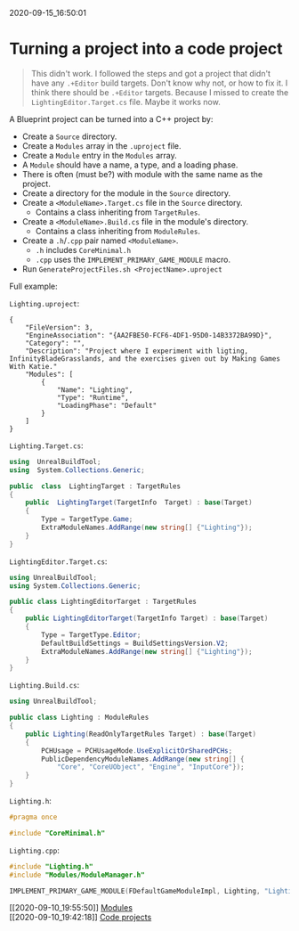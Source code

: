 2020-09-15_16:50:01

# Turning a project into a code project

> This didn't work. I followed the steps and got a project that didn't have any `.+Editor` build targets. Don't know why not, or how to fix it. I think there should be `.+Editor` targets.
> Because I missed to create the `LightingEditor.Target.cs` file. Maybe it works now.

A Blueprint project can be turned into a C++ project by:
- Create a `Source` directory.
- Create a `Modules` array in the `.uproject` file.
- Create a `Module` entry in the `Modules` array.
- A `Module` should have a name, a type, and a loading phase.
- There is often (must be?) with module with the same name as the project.
- Create a directory for the module in the `Source` directory.
- Create a `<ModuleName>.Target.cs` file in the `Source` directory.
    - Contains a class inheriting from `TargetRules`.
- Create a `<ModuleName>.Build.cs` file in the module's directory.
    - Contains a class inheriting from `ModuleRules`.
- Create a `.h`/`.cpp` pair named `<ModuleName>`.
    - `.h` includes `CoreMinimal.h`
    - `.cpp` uses the `IMPLEMENT_PRIMARY_GAME_MODULE` macro.
- Run `GenerateProjectFiles.sh <ProjectName>.uproject`


Full example:

`Lighting.uproject`:
```
{
	"FileVersion": 3,
	"EngineAssociation": "{AA2FBE50-FCF6-4DF1-95D0-14B3372BA99D}",
	"Category": "",
	"Description": "Project where I experiment with ligting, InfinityBladeGrasslands, and the exercises given out by Making Games With Katie."
	"Modules": [
		{
			"Name": "Lighting",
			"Type": "Runtime",
			"LoadingPhase": "Default"
		}
	]
}
```

`Lighting.Target.cs`:
```csharp
using  UnrealBuildTool;
using  System.Collections.Generic;

public  class  LightingTarget : TargetRules
{
    public  LightingTarget(TargetInfo  Target) : base(Target)
    {
        Type = TargetType.Game;
        ExtraModuleNames.AddRange(new string[] {"Lighting"});
    }
}
```

`LightingEditor.Target.cs`:
```csharp
using UnrealBuildTool;
using System.Collections.Generic;

public class LightingEditorTarget : TargetRules
{
	public LightingEditorTarget(TargetInfo Target) : base(Target)
	{
		Type = TargetType.Editor;
		DefaultBuildSettings = BuildSettingsVersion.V2;
		ExtraModuleNames.AddRange(new string[] {"Lighting"});
	}
}

```


`Lighting.Build.cs`:
```csharp
using UnrealBuildTool;

public class Lighting : ModuleRules
{
    public Lighting(ReadOnlyTargetRules Target) : base(Target)
    {
        PCHUsage = PCHUsageMode.UseExplicitOrSharedPCHs;
        PublicDependencyModuleNames.AddRange(new string[] {
            "Core", "CoreUObject", "Engine", "InputCore"});
    }
}

```

`Lighting.h`:
```c++
#pragma once

#include "CoreMinimal.h"
```

`Lighting.cpp`:
```c++
#include "Lighting.h"
#include "Modules/ModuleManager.h"

IMPLEMENT_PRIMARY_GAME_MODULE(FDefaultGameModuleImpl, Lighting, "Lighting");
```



[[2020-09-10_19:55:50]] [Modules](./Modules.md)  
[[2020-09-10_19:42:18]] [Code projects](./Code%20projects.md)  
